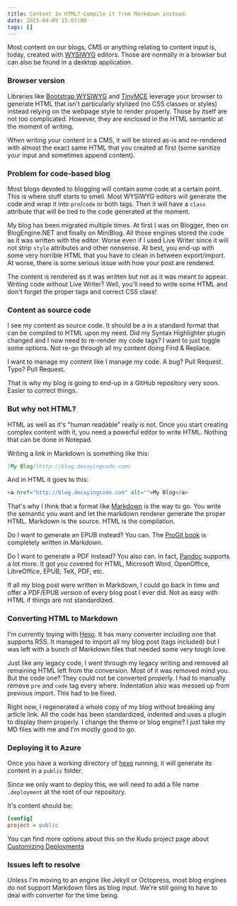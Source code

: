```yaml
---
title: Content In HTML? Compile it from Markdown instead.
date: 2015-04-09 15:07:00
tags: []
---
```

Most content on our blogs, CMS or anything relating to content input is, today, created with [WYSIWYG][1] editors. Those are normally in a browser but can also be found in a desktop application. 

### Browser version

Libraries like [Bootstrap WYSIWYG][2] and [TinyMCE][3] leverage your browser to generate HTML that isn't particularly stylized (no CSS classes or styles) instead relying on the webpage style to render properly. Those by itself are not too complicated. However, they are enclosed in the HTML semantic at the moment of writing. 

When writing your content in a CMS, it will be stored as-is and re-rendered with almost the exact same HTML that you created at first (some sanitize your input and sometimes append content). 

### Problem for code-based blog

Most blogs devoted to blogging will contain some code at a certain point. This is where stuff starts to smell. Most WYSIWYG editors will generate the code and wrap it into `pre`/`code` or both tags. Then it will have a `class` attribute that will be tied to the code generated at the moment. 

My blog has been migrated multiple times. At first I was on Blogger, then on BlogEngine.NET and finally on MiniBlog. All those engines stored the code as it was written with the editor. Worse even if I used Live Writer since it will not strip `style` attributes and other nonsense. At best, you end-up with some very horrible HTML that you have to clean in between export/import. At worse, there is some serious issue with how your post are rendered.

The content is rendered as it was written but not as it was meant to appear. Writing code without Live Writer? Well, you'll need to write some HTML and don't forget the proper tags and correct CSS class!

### Content as source code

I see my content as source code. It should be a in a standard format that can be compiled to HTML upon my need. Did my Syntax Highlighter plugin changed and I now need to re-render my code tags? I want to just toggle some options. Not re-go through all my content doing Find & Replace. 

I want to manage my content like I manage my code. A bug? Pull Request. Typo? Pull Request.

That is why my blog is going to end-up in a GitHub repository very soon. Easier to correct things.

### But why not HTML?

HTML as well as it's "human readable" really is not. Once you start creating complex content with it, you need a powerful editor to write HTML. Nothing that can be done in Notepad.

Writing a link in Markdown is something like this:

```md
[My Blog](http://blog.decayingcode.com)
```

And in HTML it goes to this:

```html
<a href="http://blog.decayingcode.com" alt="">My Blog</a>
```

That's why I think that a format like [Markdown][4] is the way to go. You write the semantic you want and let the markdown renderer generate the proper HTML. Markdown is the source. HTML is the compilation.

Do I want to generate an EPUB instead? You can. The [ProGit book][5] is completely written in Markdown.

Do I want to generate a PDF instead? You also can. In fact, [Pandoc][6] supports a lot more. It got you covered for HTML, Microsoft Word, OpenOffice, LibreOffice, EPUB, TeX, PDF, etc.

If all my blog post were written in Markdown, I could go back in time and offer a PDF/EPUB version of every blog post I ever did. Not as easy with HTML if things are not standardized. 

### Converting HTML to Markdown

I'm currently toying with [Hexo][7]. It has many converter including one that supports RSS. It managed to import all my blog post (tags included) but I was left with a bunch of Markdown files that needed some very tough love.

Just like any legacy code, I went through my legacy writing and removed all remaining HTML left from the conversion. Most of it was removed mind you. But the code one? They could not be converted properly. I had to manually remove `pre` and `code` tag every where. Indentation also was messed up from previous import. This had to be fixed. 

Right now, I regenerated a whole copy of my blog without breaking any article link. All the code has been standardized, indented and uses a plugin to display them properly. I change the theme or blog engine? I just take my MD files with me and I'm mostly good to go. 

### Deploying it to Azure

Once you have a working directory of [hexo][7] running, it will generate its content in a `public` folder.

Since we only want to deploy this, we will need to add a file name `.deployment` at the root of our repository.

It's content should be:

```ini
[config]
project = public
```

You can find more options about this on the Kudu project page about [Customizing Deployments][8]

### Issues left to resolve

Unless I'm moving to an engine like Jekyll or Octopress, most blog engines do not support Markdown files as blog input. We're still going to have to deal with converter for the time being. 

[1]:http://en.wikipedia.org/wiki/WYSIWYG
[2]:https://mindmup.github.io/bootstrap-wysiwyg/	
[3]:http://www.tinymce.com/
[4]:http://commonmark.org/
[5]:https://github.com/progit/progit
[6]:http://johnmacfarlane.net/pandoc/
[7]:http://hexo.io
[8]:https://github.com/projectkudu/kudu/wiki/Customizing-deployments
